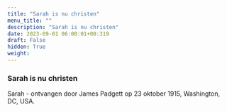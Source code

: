 ```yaml
---
title: "Sarah is nu christen"
menu_title: ""
description: "Sarah is nu christen"
date: 2023-09-01 06:00:01+00:319
draft: False
hidden: True
weight:
---
```

### Sarah is nu christen

Sarah - ontvangen door James Padgett op 23 oktober 1915, Washington, DC, USA.
